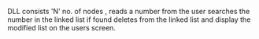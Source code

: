 DLL consists 'N' no. of nodes , reads a number from the user searches the number in the linked list if found deletes from the linked list and display the modified list on the users screen.
